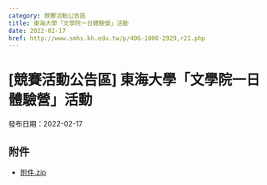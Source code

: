 ```yaml
---
category: 競賽活動公告區
title: 東海大學「文學院一日體驗營」活動
date: 2022-02-17
href: http://www.smhs.kh.edu.tw/p/406-1000-2929,r21.php
---
```


# [競賽活動公告區] 東海大學「文學院一日體驗營」活動

發布日期：2022-02-17

<div><div></div><div></div></div>

## 附件

- [附件.zip](https://www.smhs.kh.edu.tw/app/index.php?Action=downloadfile&file=WVhSMFlXTm9MekU1TDNCMFlWOHlOalEyWHpneU1qUTNOamxmTlRjME1ERXVlbWx3&fname=DGGGROTSYWQO41XX50LKSWHGRK30OOLKDGUWTSKK4125MLVWKPROVTPOUSSSPKPO)
